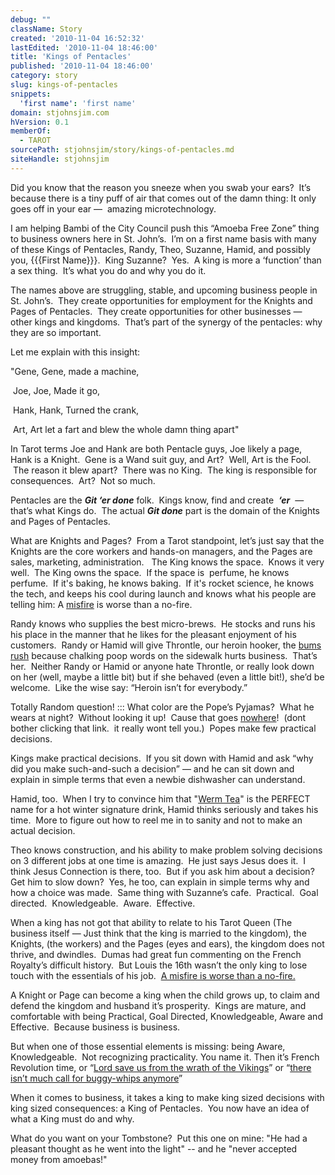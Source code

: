 ```yaml
---
debug: ""
className: Story
created: '2010-11-04 16:52:32'
lastEdited: '2010-11-04 18:46:00'
title: 'Kings of Pentacles'
published: '2010-11-04 18:46:00'
category: story
slug: kings-of-pentacles
snippets:
  'first name': 'first name'
domain: stjohnsjim.com
hVersion: 0.1
memberOf:
  - TAROT
sourcePath: stjohnsjim/story/kings-of-pentacles.md
siteHandle: stjohnsjim
---
```

Did you know that the reason you sneeze when you swab your ears?&nbsp; It&rsquo;s because there is a tiny puff of air that comes out of the damn thing: It only goes off in your ear &mdash;&nbsp; amazing microtechnology.

I am helping Bambi of the City Council push this &ldquo;Amoeba Free Zone&rdquo; thing to business owners here in St. John&rsquo;s.&nbsp; I&rsquo;m on a first name basis with many of these Kings of Pentacles, Randy, Theo, Suzanne, Hamid, and possibly you, {{{First Name}}}.&nbsp; King Suzanne?&nbsp; Yes.&nbsp; A king is more a &lsquo;function&rsquo; than a sex thing.&nbsp; It&rsquo;s what you do and why you do it.

The names above are struggling, stable, and upcoming business people in St. John&rsquo;s.&nbsp; They create opportunities for employment for the Knights and Pages of Pentacles.&nbsp; They create opportunities for other businesses &mdash; other kings and kingdoms.&nbsp; That&rsquo;s part of the synergy of the pentacles: why they are so important.

Let me explain with this insight:

&quot;Gene, Gene, made a machine,

&nbsp;Joe, Joe, Made it go,

&nbsp;Hank, Hank, Turned the crank,

&nbsp;Art, Art let a fart and blew the whole damn thing apart&quot;

In Tarot terms Joe and Hank are both Pentacle guys, Joe likely a page, Hank is a Knight. &nbsp;Gene is a Wand suit guy, and Art? &nbsp;Well, Art is the Fool. &nbsp;The reason it blew apart? &nbsp;There was no King. &nbsp;The king is responsible for consequences. &nbsp;Art? &nbsp;Not so much.

Pentacles are the **_Git &lsquo;er done_** folk.&nbsp; Kings know, find and create&nbsp; _**&lsquo;er**_&nbsp; &mdash; that&rsquo;s what Kings do.&nbsp; The actual&nbsp;_**Git done**_&nbsp;part is the domain of the Knights and Pages of Pentacles. &nbsp; &nbsp;

What are Knights and Pages?&nbsp; From a Tarot standpoint, let&rsquo;s just say that the Knights are the core workers and hands-on managers, and the Pages are sales, marketing, administration. &nbsp; The King knows the space.&nbsp; Knows it very well. &nbsp;The King owns the space. &nbsp;If the space is &nbsp;perfume, he knows perfume. &nbsp;If it's baking, he knows baking. &nbsp;If it's rocket science, he knows the tech, and keeps his cool during launch and knows what his people are telling him: A [misfire][0] is worse than a no-fire.

Randy knows who supplies the best micro-brews.&nbsp; He stocks and runs his his place in the manner that he likes for the pleasant enjoyment of his customers. &nbsp;Randy or Hamid will give Throntle, our heroin hooker, the [bums rush][1] because chalking poop words on the sidewalk hurts business.&nbsp; That&rsquo;s her.&nbsp; Neither Randy or Hamid or anyone hate Throntle, or really look down on her (well, maybe a little bit) but if she behaved (even a little bit!), she&rsquo;d be welcome.&nbsp; Like the wise say: &ldquo;Heroin isn&rsquo;t for everybody.&rdquo;

Totally Random question! :::&nbsp;What color are the Pope&rsquo;s Pyjamas?&nbsp; What he wears at night?&nbsp; Without looking it up! &nbsp;Cause that goes [nowhere][2]! &nbsp;(dont bother clicking that link. &nbsp;it really wont tell you.) &nbsp;Popes make few practical decisions.

Kings make practical decisions.&nbsp; If you sit down with Hamid and ask &ldquo;why did you make such-and-such a decision&rdquo; &mdash; and he can sit down and explain in simple terms that even a newbie dishwasher can understand.

Hamid, too. &nbsp;When I try to convince him that &quot;[Werm Tea][3]&quot; is the PERFECT name for a hot winter signature drink, Hamid thinks seriously and takes his time. &nbsp;More to figure out how to reel me in to sanity and not to make an actual decision.

Theo knows construction, and his ability to make problem solving decisions on 3 different jobs at one time is amazing.&nbsp; He just says Jesus does it. &nbsp;I think Jesus Connection is there, too. &nbsp;But if you ask him about a decision?&nbsp; Get him to slow down?&nbsp; Yes, he too, can explain in simple terms why and how a choice was made. &nbsp;Same thing with Suzanne&rsquo;s cafe.&nbsp; Practical.&nbsp; Goal directed.&nbsp; Knowledgeable.&nbsp; Aware.&nbsp; Effective.

When a king has not got that ability to relate to his Tarot Queen (The business itself &mdash; Just think that the king is married to the kingdom), the Knights, (the workers) and the Pages (eyes and ears), the kingdom does not thrive, and dwindles.&nbsp; Dumas had great fun commenting on the French Royalty&rsquo;s difficult history.&nbsp; But Louis the 16th wasn&rsquo;t the only king to lose touch with the essentials of his job.&nbsp; [A misfire is worse than a no-fire.][0]

A Knight or Page can become a king when the child grows up, to claim and defend the kingdom and husband it&rsquo;s prosperity.&nbsp; Kings are mature, and comfortable with being Practical, Goal Directed, Knowledgeable, Aware and Effective.&nbsp; Because business is business.

But when one of those essential elements is missing: being Aware, Knowledgeable.&nbsp; Not recognizing practicality. You name it. Then it&rsquo;s French Revolution time, or &ldquo;[Lord save us from the wrath of the Vikings][4]&rdquo; or &ldquo;[there isn&rsquo;t much call for buggy-whips anymore][5]&rdquo;

When it comes to business, it takes a king to make king sized decisions with king sized consequences: a King of Pentacles. &nbsp;You now have an idea of what a King must do and why.

What do you want on your Tombstone? &nbsp;Put this one on mine: &quot;He had a pleasant thought as he went into the light&quot; -- and he &quot;never accepted money from amoebas!&quot;

[0]: http://www.youtube.com/watch?v=_tSFYc40c08
[1]: http://www.urbandictionary.com/define.php?term=Bums%20Rush
[2]: http://www.google.com/search?rls=en&amp;q=the+popes+pajamas&amp;ie=UTF-8&amp;oe=UTF-8
[3]: http://wermtea.com
[4]: http://www.google.com/search?rls=en&amp;q=Lord+save+us+from+the+wrath+of+the+Viking&amp;ie=UTF-8&amp;oe=UTF-8
[5]: http://www.google.com/search?rls=en&amp;q=bankruptcy+rise&amp;ie=UTF-8&amp;oe=UTF-8